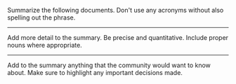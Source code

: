 Summarize the following documents.
Don't use any acronyms without also spelling out the phrase.

---

Add more detail to the summary.
Be precise and quantitative. Include proper nouns where appropriate.

---

Add to the summary anything that the community would want to know about.
Make sure to highlight any important decisions made.
